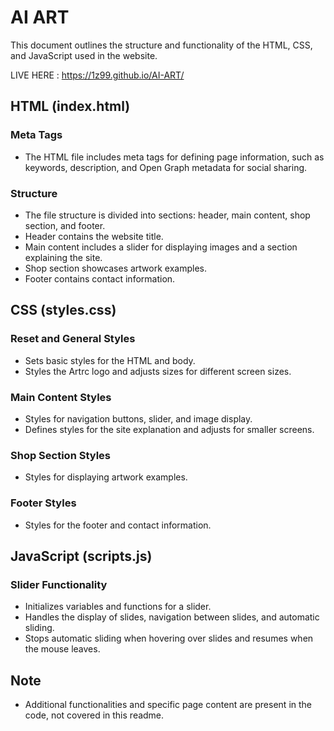 # AI ART

This document outlines the structure and functionality of the HTML, CSS, and JavaScript used in the website.

LIVE HERE : https://1z99.github.io/AI-ART/

## HTML (index.html)

### Meta Tags
- The HTML file includes meta tags for defining page information, such as keywords, description, and Open Graph metadata for social sharing.

### Structure
- The file structure is divided into sections: header, main content, shop section, and footer.
- Header contains the website title.
- Main content includes a slider for displaying images and a section explaining the site.
- Shop section showcases artwork examples.
- Footer contains contact information.

## CSS (styles.css)

### Reset and General Styles
- Sets basic styles for the HTML and body.
- Styles the Artrc logo and adjusts sizes for different screen sizes.

### Main Content Styles
- Styles for navigation buttons, slider, and image display.
- Defines styles for the site explanation and adjusts for smaller screens.

### Shop Section Styles
- Styles for displaying artwork examples.

### Footer Styles
- Styles for the footer and contact information.

## JavaScript (scripts.js)

### Slider Functionality
- Initializes variables and functions for a slider.
- Handles the display of slides, navigation between slides, and automatic sliding.
- Stops automatic sliding when hovering over slides and resumes when the mouse leaves.

## Note
- Additional functionalities and specific page content are present in the code, not covered in this readme.

